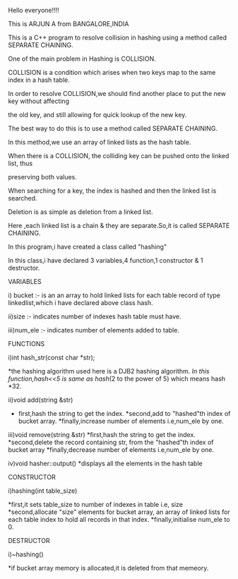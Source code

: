 

Hello everyone!!!!


This is ARJUN A from BANGALORE,INDIA


This is a C++ program to resolve collision in hashing using a method called SEPARATE CHAINING.




One of the main problem in Hashing is COLLISION.

COLLISION is a condition which arises when two keys map to the same index in a hash table.
  
In order to resolve COLLISION,we should find another place to put the new key without affecting 

the old key, and still allowing for quick lookup of the new key.

The best way to do this is to use a method called SEPARATE CHAINING.

In this method,we use an array of linked lists as the hash table.

When there is a COLLISION, the colliding key can be pushed onto the linked list, thus 

preserving both values.

When searching for a key, the index is hashed and then the linked list is searched.

Deletion is as simple as deletion from a linked list.

Here ,each linked list is a chain & they are separate.So,it is called SEPARATE CHAINING.


In this program,i have created a class called "hashing"

In this class,i have declared 3 variables,4 function,1 constructor & 1 destructor. 

VARIABLES

i) bucket :- is an an array to hold linked lists for each table record of type linkedlist,which i have declared above class hash.

ii)size  :- indicates number of indexes hash table must have.

iii)num_ele :- indicates number of elements added to table.

FUNCTIONS

i)int hash_str(const char *str);
  
*the hashing algorithm used here is a DJB2 hashing algorithm.
*In this function,hash<<5 is same as hash*(2 to the power of 5) which means hash *32.


ii)void add(string &str)

* first,hash the string to get the index.
*second,add to "hashed"th index of bucket array.
*finally,increase number of elements i.e,num_ele by one.



iii)void remove(string &str) 
*first,hash the string to get the index.
*second,delete the record containing str, from the "hashed"th index of bucket array
*finally,decrease number of elements i.e,num_ele by one.

iv)void hasher::output()
*displays all  the elements in the hash table


CONSTRUCTOR

i)hashing(int table_size)

*first,it sets table_size to number of indexes in table i.e, size
*second,allocate "size" elements for bucket array, an array of linked lists for each table index to hold all records in that index.
*finally,initialise num_ele to 0.

DESTRUCTOR

i)~hashing()

*if bucket array memory is allocated,it is deleted from that memeory.



